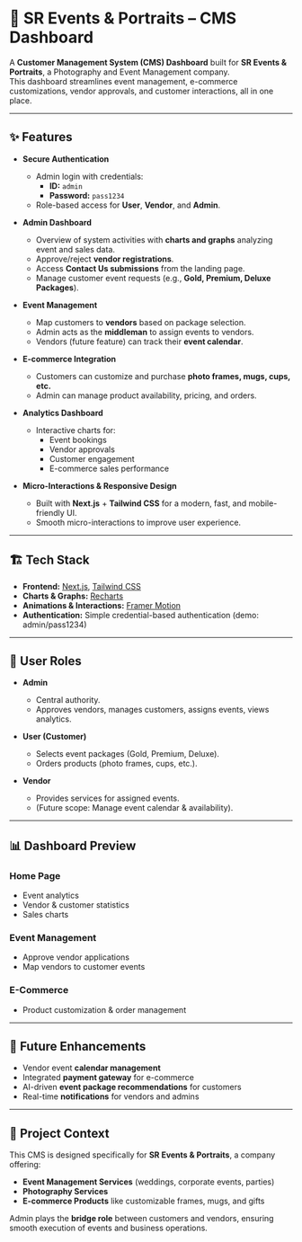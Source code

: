 # 📸 SR Events & Portraits – CMS Dashboard  

A **Customer Management System (CMS) Dashboard** built for **SR Events & Portraits**, a Photography and Event Management company.  
This dashboard streamlines event management, e-commerce customizations, vendor approvals, and customer interactions, all in one place.  

---

## ✨ Features  

- **Secure Authentication**  
  - Admin login with credentials:  
    - **ID:** `admin`  
    - **Password:** `pass1234`  
  - Role-based access for **User**, **Vendor**, and **Admin**.  

- **Admin Dashboard**  
  - Overview of system activities with **charts and graphs** analyzing event and sales data.  
  - Approve/reject **vendor registrations**.  
  - Access **Contact Us submissions** from the landing page.  
  - Manage customer event requests (e.g., **Gold, Premium, Deluxe Packages**).  

- **Event Management**  
  - Map customers to **vendors** based on package selection.  
  - Admin acts as the **middleman** to assign events to vendors.  
  - Vendors (future feature) can track their **event calendar**.  

- **E-commerce Integration**  
  - Customers can customize and purchase **photo frames, mugs, cups, etc.**  
  - Admin can manage product availability, pricing, and orders.  

- **Analytics Dashboard**  
  - Interactive charts for:  
    - Event bookings  
    - Vendor approvals  
    - Customer engagement  
    - E-commerce sales performance  

- **Micro-Interactions & Responsive Design**  
  - Built with **Next.js** + **Tailwind CSS** for a modern, fast, and mobile-friendly UI.  
  - Smooth micro-interactions to improve user experience.  

---

## 🏗️ Tech Stack  

- **Frontend:** [Next.js](https://nextjs.org/), [Tailwind CSS](https://tailwindcss.com/)  
- **Charts & Graphs:** [Recharts](https://recharts.org/)  
- **Animations & Interactions:** [Framer Motion](https://www.framer.com/motion/)  
- **Authentication:** Simple credential-based authentication (demo: admin/pass1234)  

---

## 👤 User Roles  

- **Admin**  
  - Central authority.  
  - Approves vendors, manages customers, assigns events, views analytics.  

- **User (Customer)**  
  - Selects event packages (Gold, Premium, Deluxe).  
  - Orders products (photo frames, cups, etc.).  

- **Vendor**  
  - Provides services for assigned events.  
  - (Future scope: Manage event calendar & availability).  

---

## 📊 Dashboard Preview  

### Home Page  
- Event analytics  
- Vendor & customer statistics  
- Sales charts  

### Event Management  
- Approve vendor applications  
- Map vendors to customer events  

### E-Commerce  
- Product customization & order management  

---

## 🚀 Future Enhancements  

- Vendor event **calendar management**  
- Integrated **payment gateway** for e-commerce  
- AI-driven **event package recommendations** for customers  
- Real-time **notifications** for vendors and admins  

---

## 📌 Project Context  

This CMS is designed specifically for **SR Events & Portraits**, a company offering:  
- **Event Management Services** (weddings, corporate events, parties)  
- **Photography Services**  
- **E-commerce Products** like customizable frames, mugs, and gifts  

Admin plays the **bridge role** between customers and vendors, ensuring smooth execution of events and business operations.  
